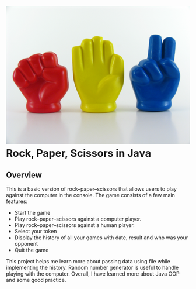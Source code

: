 # ![](src/images/rock-paper-scissors-1238146.jpg) Rock, Paper, Scissors in Java

## Overview

This is a basic version of rock–paper–scissors that allows users to play against the computer in the console. 
The game consists of a few main features:


- Start the game
- Play rock–paper–scissors against a computer player.
- Play rock–paper–scissors against a human player.
- Select your token
- Display the history of all your games with date, result and who was your opponent
- Quit the game


This project helps me learn more about passing data using file while implementing the history.
Random number generator is useful to handle playing with the computer.
Overall, I have learned more about Java OOP and some good practice.


